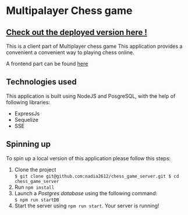 # Multipalayer Chess game 

## [Check out the deployed version here !](https://lets-play-chess.netlify.com/)
This is a client part of Multiplayer chess game
This application provides a convenient a convenient way to playing chess online.

A frontend part can be found [here](https://github.com/nadia2612/chess_game_client)

## Technologies used

This application is built using NodeJS and PosgreSQL, with the help of following libraries:

- ExpressJs
- Sequelize
- SSE

##  Spinning up
To spin up a local version of this application please follow this steps: 

1.  Clone the project  
    `$ git clone git@github.com:nadia2612/chess_game_server.git
     $ cd chess_game_server`
2.  Run `npm install`
3.  Launch a *Postgres database* using the following command:  
    `$ npm run startDB`
4.  Start the server using `npm run start`.
     Your server is running!  
